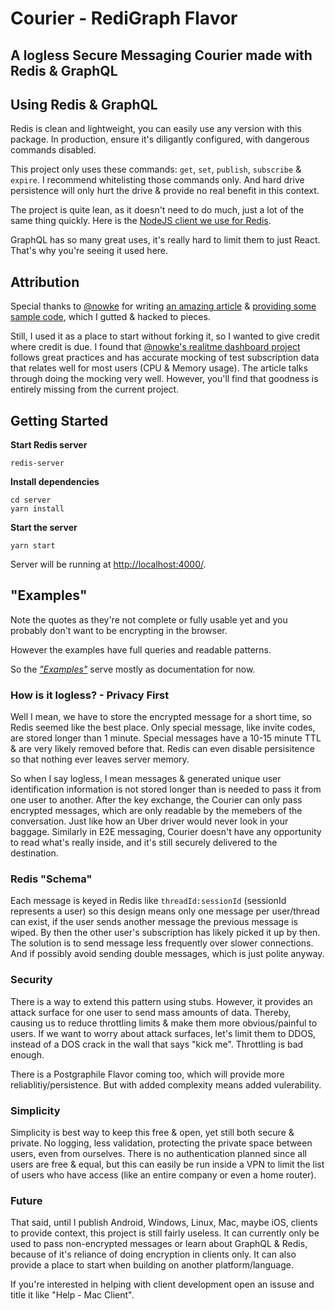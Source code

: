 # Courier - RediGraph Flavor
## A logless Secure Messaging Courier made with Redis & GraphQL

## Using **Redis & GraphQL**

Redis is clean and lightweight, you can easily use any version with this package. In production, ensure it's diligantly configured, with dangerous commands disabled. 

This project only uses these commands: `get`, `set`, `publish`, `subscribe` & `expire`. I recommend whitelisting those commands only. And hard drive persistence will only hurt the drive & provide no real benefit in this context. 

The project is quite lean, as it doesn't need to do much, just a lot of the same thing quickly. Here is the [NodeJS client we use for Redis](https://www.npmjs.com/package/ioredis).

GraphQL has so many great uses, it's really hard to limit them to just React. That's why you're seeing it used here.

## Attribution

Special thanks to [@nowke](https://github.com/nowke/) for writing [an amazing article](https://medium.com/@nowke/building-a-real-time-dashboard-using-react-graphql-subscriptions-and-redis-pubsub-49f5e391a4f9) & [providing some sample code](https://github.com/nowke/realtime-dashboard-demo/), which I gutted & hacked to pieces. 

Still, I used it as a place to start without forking it, so I wanted to give credit where credit is due. I found that [@nowke's realitme dashboard project]((https://github.com/nowke/realtime-dashboard-demo/)) follows great practices and has accurate mocking of test subscription data that relates well for most users (CPU & Memory usage). The article talks through doing the mocking very well. However, you'll find that goodness is entirely missing from the current project.

## Getting Started

**Start Redis server**

```
redis-server
```

**Install dependencies**

```
cd server
yarn install
```

**Start the server**

```
yarn start
```

Server will be running at [http://localhost:4000/](http://localhost:4000/). 


## "Examples"

Note the quotes as they're not complete or fully usable yet and you probably don't want to be encrypting in the browser.

However the examples have full queries and readable patterns.

So the [_"Examples"_](examples/) serve mostly as documentation for now.

### How is it logless? - Privacy First

Well I mean, we have to store the encrypted message for a short time, so Redis seemed like the best place. Only special message, like invite codes, are stored longer than 1 minute. Special messages have a 10-15 minute TTL & are very likely removed before that. Redis can even disable persisitence so that nothing ever leaves server memory.

So when I say logless, I mean messages & generated unique user identification information is not stored longer than is needed to pass it from one user to another. After the key exchange, the Courier can only pass encrypted messages, which are only readable by the memebers of the conversation. Just like how an Uber driver would never look in your baggage. Similarly in E2E messaging, Courier doesn't have any opportunity to read what's really inside, and it's still securely delivered to the destination.

### Redis "Schema"

Each message is keyed in Redis like `threadId:sessionId` (sessionId represents a user) so this design means only one message per user/thread can exist, if the user sends another message the previous message is wiped. By then the other user's subscription has likely picked it up by then. The solution is to send message less frequently over slower connections. And if possibly avoid sending double messages, which is just polite anyway.

### Security

There is a way to extend this pattern using stubs. However, it provides an attack surface for one user to send mass amounts of data. Thereby, causing us to reduce throttling limits & make them more obvious/painful to users. If we want to worry about attack surfaces, let's limit them to DDOS, instead of a DOS crack in the wall that says "kick me". Throttling is bad enough.

There is a Postgraphile Flavor coming too, which will provide more reliablitiy/persistence. But with added complexity means added vulerability.

### Simplicity

Simplicity is best way to keep this free & open, yet still both secure & private. No logging, less validation, protecting the private space between users, even from ourselves. There is no authentication planned since all users are free & equal, but this can easily be run inside a VPN to limit the list of users who have access (like an entire company or even a home router).

### Future

That said, until I publish Android, Windows, Linux, Mac, maybe iOS, clients to provide context, this project is still fairly useless. It can currently only be used to pass non-encrypted messages or learn about GraphQL & Redis, because of it's reliance of doing encryption in clients only. It can also provide a place to start when building on another platform/language.

If you're interested in helping with client development open an issuse and title it like "Help - Mac Client".

